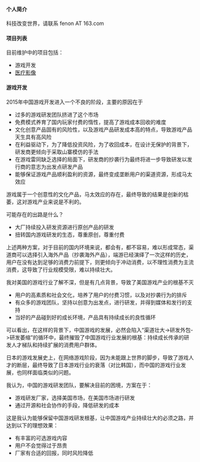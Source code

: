 #### 个人简介

科技改变世界，请联系 fenon AT 163.com

#### 项目列表

目前维护中的项目包括：
* 游戏开发
* [医疗影像](https://fenon.github.io/dicom)

####  游戏开发

2015年中国游戏开发进入一个不良的阶段，主要的原因在于
* 过多的游戏研发团队挤进了这个市场
* 免费模式养育了国内玩家付费的惰性，提高了游戏成本回收的难度
* 文化创意产品固有的风险性，以及游戏产品研发成本高的特点，导致游戏产品天生具有高风险
* 在利益驱动下，为了降低投资风险，为了收回成本，在设计无保护的背景下，研发商更倾向于采取山寨模仿的手法
* 在游戏雷同缺乏选择的局面下，研发商的抄袭行为最终将进一步导致研发以发行商的意志为出发点研发产品
* 能够保证游戏产品顺利盈利的资源，最终变成垄断用户的渠道资源，形成马太效应

游戏属于一个创意性的文化产品，马太效应的存在，最终导致的结果是创新的枯萎，这对游戏产业来说是不利的。

可能存在的出路是什么？
* 大厂持续投入研发资源进行原创产品的研发
* 扭转国内游戏研发的生态，尊重原创，尊重付费
 
上述两种方案，对于目前的国内环境来说，都会有，都不容易，难以形成常态，渠道商可以选择引入海外产品（抄袭海外产品），端游已经演绎了一次这样的历史，用户在没有达到足够的消费力前提下，则更倾向于冲动消费，以不理性消费为主流消费，这导致了行业规模受限，难以持续壮大。

我对美国的游戏行业了解不深，但是有几点背景，导致了美国游戏产业的根基不灭
* 用户的高素质和社会文化，培养了用户的付费习惯，以及对抄袭行为的排斥
* 有众多的游戏团队，坚持以创意为出发点，进行研发，并得到媒体和发行的支持
* 当好的产品碰到好的成长环境，产品具有持续成长的良性循环
 
可以看出，在这样的背景下，中国游戏的发展，必然会陷入“渠道壮大->研发外包->研发萎缩”的循环中，最终摧毁了中国游戏行业发展的根基：持续成长传承的研发人才梯队和持续扩展的消费用户群体。

日本的游戏发展史上，在网络游戏阶段，因为未能跟上世界的脚步，导致了游戏人才的断层，最终导致了日本游戏行业的衰落（对比韩国），而中国的游戏行业发展，也同样面临类似的问题。

我认为，中国的游戏研发团队，要解决目前的困境，方案在于：
* 游戏研发厂家，选择美国市场，在美国市场进行研发
* 通过开源和社会协作的手段，降低研发的成本

这是我认为能够保留中国游戏研发根基，让中国游戏产业持续壮大的必须之路，并达到以下的理想效果：
* 有丰富的可选游戏内容
* 用户不会觉得过于昂贵
* 厂家有合适的回报，同时风险降低
